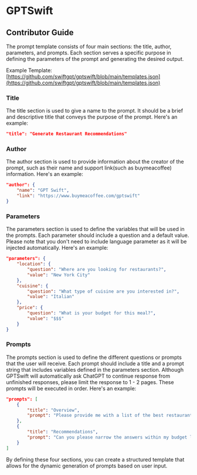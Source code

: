 # GPTSwift

## Contributor Guide

The prompt template consists of four main sections: the title, author, parameters, and prompts. Each section serves a specific purpose in defining the parameters of the prompt and generating the desired output.

Example Template: [https://github.com/swiftgpt/gptswift/blob/main/templates.json](https://github.com/swiftgpt/gptswift/blob/main/templates.json)

### Title

The title section is used to give a name to the prompt. It should be a brief and descriptive title that conveys the purpose of the prompt. Here's an example:

```json
"title": "Generate Restaurant Recommendations"
```

### Author

The author section is used to provide information about the creator of the prompt, such as their name and support link(such as buymeacoffee) information. Here's an example:

```json
"author": {
    "name": "GPT Swift",
    "link": "https://www.buymeacoffee.com/gptswift"
}
```

### Parameters

The parameters section is used to define the variables that will be used in the prompts. Each parameter should include a question and a default value. Please note that you don't need to include language parameter as it will be injected automatically. Here's an example:

```json
"parameters": {
    "location": {
        "question": "Where are you looking for restaurants?",
        "value": "New York City"
    },
    "cuisine": {
        "question": "What type of cuisine are you interested in?",
        "value": "Italian"
    },
    "price": {
        "question": "What is your budget for this meal?",
        "value": "$$$"
    }
}
```

### Prompts

The prompts section is used to define the different questions or prompts that the user will receive. Each prompt should include a title and a prompt string that includes variables defined in the parameters section. Although GPTSwift will automatically ask ChatGPT to continue response from unfinished responses, please limit the response to 1 - 2 pages. These prompts will be executed in order. Here's an example:

```json
"prompts": [
    {
        "title": "Overview",
        "prompt": "Please provide me with a list of the best restaurants for $cuisine in $location."
    },
    {
        "title": "Recommendations",
        "prompt": "Can you please narrow the answers within my budget limit of $price. "
    }
]
```

By defining these four sections, you can create a structured template that allows for the dynamic generation of prompts based on user input.

